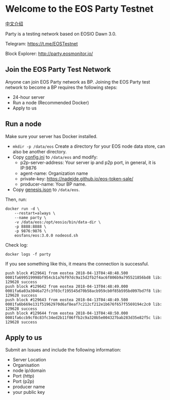 # Welcome to the EOS Party Testnet

[中文介绍](README-CN.md)

Party is a testing network based on EOSIO Dawn 3.0.

Telegram: https://t.me/EOSTestnet

Block Explorer: http://party.eosmonitor.io/

## Join the EOS Party Test Network

Anyone can join EOS Party network as BP. Joining the EOS Party test network to become a BP requires the following steps:

- 24-hour server
- Run a node (Recommended Docker)
- Apply to us

## Run a node

Make sure your server has Docker installed.

- `mkdir -p /data/eos` Create a directory for your EOS node data store, can also be another directory.
- Copy [config.ini](config.ini) to `/data/eos` and modify:
  - p2p-server-address: Your server ip and p2p port, in general, it is IP:9876
  - agent-name: Organization name
  - private-key: https://nadejde.github.io/eos-token-sale/
  - producer-name: Your BP name.
- Copy [genesis.json](genesis.json) to `/data/eos`.

Then, run:

```
docker run -d \
    --restart=always \
    --name party \
    -v /data/eos:/opt/eosio/bin/data-dir \
    -p 8888:8888 \
    -p 9876:9876 \
    eosfans/eos:3.0.0 nodeosd.sh
```

Check log:

`docker logs -f party`

If you see something like this, it means the connection is successful.

```
push block #129641 from eostea 2018-04-13T04:48:48.500  0001fa699519998bf954cb1a76f97dc9a15d2fb2f4ac6f806b9a795521856bd8 lib: 129628 success
push block #129642 from eostea 2018-04-13T04:48:49.000  0001fa6a03a3046a72fc3f03cf195545d70b58acb959cb0f85b595bd097bd7f8 lib: 129628 success
push block #129643 from eostea 2018-04-13T04:48:49.500  0001fa6b669e131f51962970d6af8eaf7c212cf212e1b676f657f5569194c2c0 lib: 129628 success
push block #129644 from eostea 2018-04-13T04:48:50.000  0001fa6ccb9cf8c83fc34ed2b11f06ffb2c9a320b5e004327bab283d35e82f5c lib: 129628 success
```

## Apply to us

Submit an Issues and include the following information:

- Server Location
- Organisation
-	node ip/domain
- Port (http)
- Port (p2p)
- producer name
- your public key
